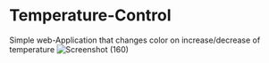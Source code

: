 # Temperature-Control
Simple web-Application that changes color on increase/decrease of temperature
![Screenshot (160)](https://github.com/aditibanerji/Temperature-Control/assets/100026160/52fd30d8-c254-42c8-a08e-2b227ada9010)
